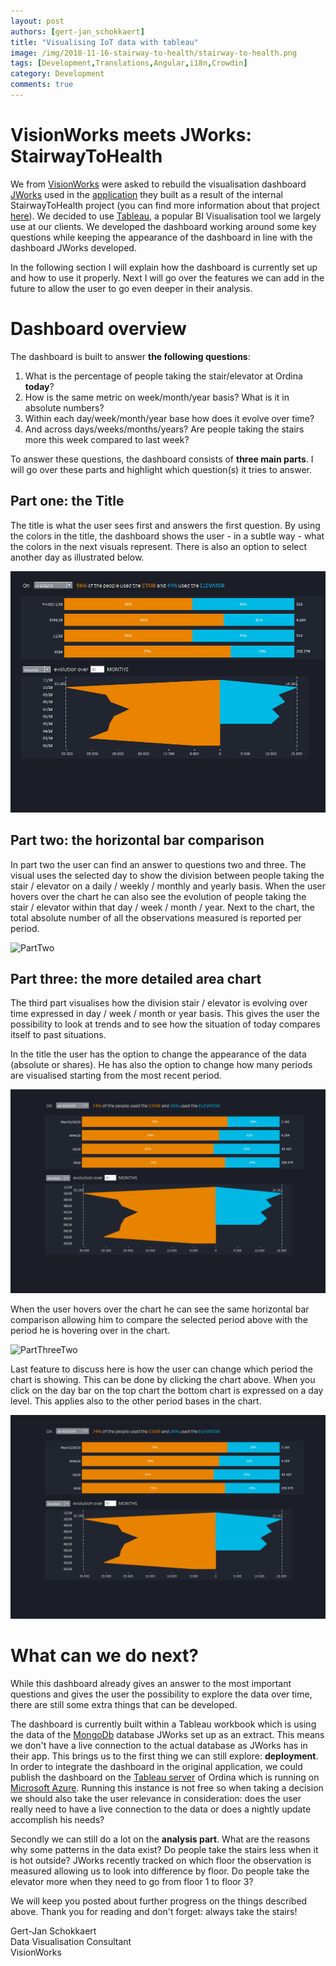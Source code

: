 ```yaml
---
layout: post
authors: [gert-jan_schokkaert]
title: "Visualising IoT data with tableau"
image: /img/2018-11-16-stairway-to-health/stairway-to-health.png
tags: [Development,Translations,Angular,i18n,Crowdin]
category: Development
comments: true
---
```


# VisionWorks meets JWorks: StairwayToHealth
We from [VisionWorks][] were asked to rebuild the visualisation dashboard [JWorks][] used in the [application][] they built as a result of the internal StairwayToHealth project (you can find more information about that project [here][]). We decided to use [Tableau][], a popular BI Visualisation tool we largely use at our clients.
We developed the dashboard working around some key questions while keeping the appearance of the dashboard in line with the dashboard JWorks developed.

In the following section I will explain how the dashboard is currently set up and how to use it properly.
Next I will go over the features we can add in the future to allow the user to go even deeper in their analysis.

# Dashboard overview

The dashboard is built to answer **the following questions**:

1. What is the percentage of people taking the stair/elevator at Ordina **today**?
2. How is the same metric on week/month/year basis? What is it in absolute numbers?
3. Within each day/week/month/year base how does it evolve over time?
4. And across days/weeks/months/years? Are people taking the stairs more this week compared to last week?

To answer these questions, the dashboard consists of **three main parts**.
I will go over these parts and highlight which question(s) it tries to answer.

## Part one: the Title

The title is what the user sees first and answers the first question.
By using the colors in the title, the dashboard shows the user - in a subtle way - what the colors in the next visuals represent.
There is also an option to select another day as illustrated below.

![PartOne](/img/2018-11-16-stairway-to-health/PartOne.gif)

## Part two: the horizontal bar comparison

In part two the user can find an answer to questions two and three.
The visual uses the selected day to show the division between people taking the stair / elevator on a daily / weekly / monthly and yearly basis.
When the user hovers over the chart he can also see the evolution of people taking the stair / elevator within that day / week / month / year.
Next to the chart, the total absolute number of all the observations measured is reported per period.

![PartTwo](/img/2018-11-16-stairway-to-health/PartTwo.gif)

## Part three: the more detailed area chart

The third part visualises how the division stair / elevator is evolving over time expressed in day / week / month or year basis.
This gives the user the possibility to look at trends and to see how the situation of today compares itself to past situations.

In the title the user has the option to change the appearance of the data (absolute or shares).
He has also the option to change how many periods are visualised starting from the most recent period.

![PartThreeOne](/img/2018-11-16-stairway-to-health/PartThreeOne.gif)

When the user hovers over the chart he can see the same horizontal bar comparison allowing him to compare the selected period above with the period he is hovering over in the chart.

![PartThreeTwo](/img/2018-11-16-stairway-to-health/PartThreeTwo.gif)

Last feature to discuss here is how the user can change which period the chart is showing.
This can be done by clicking the chart above.
When you click on the day bar on the top chart the bottom chart is expressed on a day level.
This applies also to the other period bases in the chart.

![PartThreeThree](/img/2018-11-16-stairway-to-health/PartThreeThree.gif)

# What can we do next?

While this dashboard already gives an answer to the most important questions and gives the user the possibility to explore the data over time, there are still some extra things that can be developed.

The dashboard is currently built within a Tableau workbook which is using the data of the [MongoDb][] database JWorks set up as an extract.
This means we don't have a live connection to the actual database as JWorks has in their app.
This brings us to the first thing we can still explore: **deployment**.
In order to integrate the dashboard in the original application, we could publish the dashboard on the [Tableau server][] of Ordina which is running on [Microsoft Azure][].
Running this instance is not free so when taking a decision we should also take the user relevance in consideration: does the user really need to have a live connection to the data or does a nightly update accomplish his needs?

Secondly we can still do a lot on the **analysis part**. What are the reasons why some patterns in the data exist? Do people take the stairs less when it is hot outside?
JWorks recently tracked on which floor the observation is measured allowing us to look into difference by floor. Do people take the elevator more when they need to go from floor 1 to floor 3?

We will keep you posted about further progress on the things described above. Thank you for reading and don't forget: always take the stairs!

Gert-Jan Schokkaert   
Data Visualisation Consultant   
VisionWorks

[Tableau]: https://www.tableau.com/
[application]: https://stairwayto.health/dashboard
[Microsoft Azure]: https://azure.microsoft.com/en-us/
[Tableau server]: https://www.tableau.com/trial/tableau-server
[VisionWorks]: https://www.ordina.be/vakgebieden/bi-analytics/
[JWorks]: https://ordina-jworks.github.io/
[here]: https://ordina-jworks.github.io/iot/2018/03/14/Stairway-To-Health-2.html
[MongoDb]: https://www.mongodb.com/
